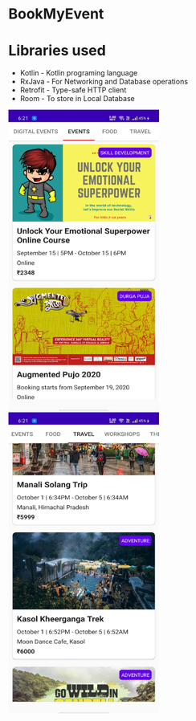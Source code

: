 # BookMyEvent

<h1>Libraries used</h1> 

<ul>
  <li>Kotlin - Kotlin programing language</li>
  <li>RxJava - For Networking and Database operations</li>
  <li>Retrofit - Type-safe HTTP client</li>
  <li>Room - To store in Local Database</li>
</ul>

<img src="https://github.com/NarendarWadhwa/BookMyEvent/blob/master/screenshots/image1.jpg" width=300 height=600>

<img src="https://github.com/NarendarWadhwa/BookMyEvent/blob/master/screenshots/image2.jpg" width=300 height=600>
